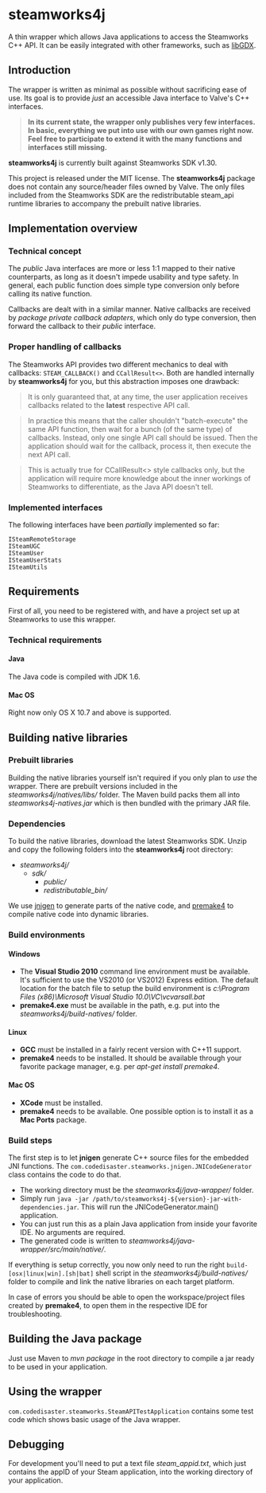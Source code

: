 # steamworks4j

A thin wrapper which allows Java applications to access the Steamworks C++ API. It can be easily integrated with other frameworks, such as [libGDX](http://libgdx.badlogicgames.com/).

## Introduction

The wrapper is written as minimal as possible without sacrificing ease of use. Its goal is to provide *just* an accessible Java interface to Valve's C++ interfaces.

> **In its current state, the wrapper only publishes very few interfaces. In basic, everything we put into use with our own games right now. Feel free to participate to extend it with the many functions and interfaces still missing.**

**steamworks4j** is currently built against Steamworks SDK v1.30.

This project is released under the MIT license. The **steamworks4j** package does not contain any source/header files owned by Valve. The only files included from the Steamworks SDK are the redistributable steam_api runtime libraries to accompany the prebuilt native libraries.

## Implementation overview

### Technical concept

The *public* Java interfaces are more or less 1:1 mapped to their native counterparts, as long as it doesn't impede usability and type safety. In general, each public function does simple type conversion only before calling its native function.

Callbacks are dealt with in a similar manner. Native callbacks are received by *package private callback adapters*, which only do type conversion, then forward the callback to their *public* interface.

### Proper handling of callbacks

The Steamworks API provides two different mechanics to deal with callbacks: `STEAM_CALLBACK()` and `CCallResult<>`. Both are handled internally by **steamworks4j** for you, but this abstraction imposes one drawback:

> It is only guaranteed that, at any time, the user application receives callbacks related to the **latest** respective API call.

> In practice this means that the caller shouldn't "batch-execute" the same API function, then wait for a bunch (of the same type) of callbacks. Instead, only one single API call should be issued. Then the application should wait for the callback, process it, then execute the next API call.

> This is actually true for CCallResult<> style callbacks only, but the application will require more knowledge about the inner workings of Steamworks to differentiate, as the Java API doesn't tell.

### Implemented interfaces

The following interfaces have been *partially* implemented so far:

```
ISteamRemoteStorage
ISteamUGC
ISteamUser
ISteamUserStats
ISteamUtils
```

## Requirements

First of all, you need to be registered with, and have a project set up at Steamworks to use this wrapper.

### Technical requirements

#### Java

The Java code is compiled with JDK 1.6.

#### Mac OS

Right now only OS X 10.7 and above is supported.

## Building native libraries

### Prebuilt libraries

Building the native libraries yourself isn't required if you only plan to *use* the wrapper. There are prebuilt versions included in the *steamworks4j/natives/libs/* folder. The Maven build packs them all into *steamworks4j-natives.jar* which is then bundled with the primary JAR file.

### Dependencies

To build the native libraries, download the latest Steamworks SDK. Unzip and copy the following folders into the **steamworks4j** root directory:

- *steamworks4j/*
    - *sdk/*
        - *public/*
        - *redistributable_bin/*

We use [jnigen](https://github.com/libgdx/libgdx/wiki/jnigen) to generate parts of the native code, and [premake4](http://industriousone.com/premake) to compile native code into dynamic libraries.

### Build environments

#### Windows

- The **Visual Studio 2010** command line environment must be available. It's sufficient to use the VS2010 (or VS2012) Express edition. The default location for the batch file to setup the build environment is *c:\Program Files (x86)\Microsoft Visual Studio 10.0\VC\vcvarsall.bat*
- **premake4.exe** must be available in the path, e.g. put into the *steamworks4j/build-natives/* folder.

#### Linux

- **GCC** must be installed in a fairly recent version with C++11 support.
- **premake4** needs to be installed. It should be available through your favorite package manager, e.g. per *apt-get install premake4*.

#### Mac OS

- **XCode** must be installed.
- **premake4** needs to be available. One possible option is to install it as a **Mac Ports** package.

### Build steps

The first step is to let **jnigen** generate C++ source files for the embedded JNI functions. The `com.codedisaster.steamworks.jnigen.JNICodeGenerator` class contains the code to do that.

- The working directory must be the *steamworks4j/java-wrapper/* folder.
- Simply run `java -jar /path/to/steamworks4j-${version}-jar-with-dependencies.jar`. This will run the JNICodeGenerator.main() application.
- You can just run this as a plain Java application from inside your favorite IDE. No arguments are required.
- The generated code is written to *steamworks4j/java-wrapper/src/main/native/*.

If everything is setup correctly, you now only need to run the right `build-[osx|linux|win].[sh|bat]` shell script in the *steamworks4j/build-natives/* folder to compile and link the native libraries on each target platform.

In case of errors you should be able to open the workspace/project files created by **premake4**, to open them in the respective IDE for troubleshooting.

## Building the Java package

Just use Maven to *mvn package* in the root directory to compile a jar ready to be used in your application.

## Using the wrapper

`com.codedisaster.steamworks.SteamAPITestApplication` contains some test code which shows basic usage of the Java wrapper.

## Debugging

For development you'll need to put a text file *steam_appid.txt*, which just contains the appID of your Steam application, into the working directory of your application.